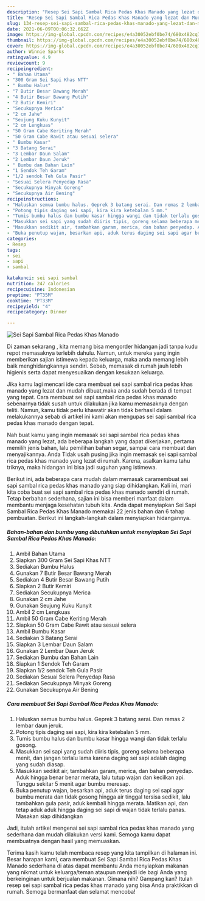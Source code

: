 ```yaml
---
description: "Resep Sei Sapi Sambal Rica Pedas Khas Manado yang lezat dan Mudah Dibuat"
title: "Resep Sei Sapi Sambal Rica Pedas Khas Manado yang lezat dan Mudah Dibuat"
slug: 134-resep-sei-sapi-sambal-rica-pedas-khas-manado-yang-lezat-dan-mudah-dibuat
date: 2021-06-09T00:06:32.662Z
image: https://img-global.cpcdn.com/recipes/e4a30052ebf0be74/680x482cq70/sei-sapi-sambal-rica-pedas-khas-manado-foto-resep-utama.jpg
thumbnail: https://img-global.cpcdn.com/recipes/e4a30052ebf0be74/680x482cq70/sei-sapi-sambal-rica-pedas-khas-manado-foto-resep-utama.jpg
cover: https://img-global.cpcdn.com/recipes/e4a30052ebf0be74/680x482cq70/sei-sapi-sambal-rica-pedas-khas-manado-foto-resep-utama.jpg
author: Winnie Sparks
ratingvalue: 4.9
reviewcount: 9
recipeingredient:
- " Bahan Utama"
- "300 Gram Sei Sapi Khas NTT"
- " Bumbu Halus"
- "7 Butir Besar Bawang Merah"
- "4 Butir Besar Bawang Putih"
- "2 Butir Kemiri"
- "Secukupnya Merica"
- "2 cm Jahe"
- "Seujung Kuku Kunyit"
- "2 cm Lengkuas"
- "50 Gram Cabe Keriting Merah"
- "50 Gram Cabe Rawit atau sesuai selera"
- " Bumbu Kasar"
- "3 Batang Serai"
- "3 Lembar Daun Salam"
- "2 Lembar Daun Jeruk"
- " Bumbu dan Bahan Lain"
- "1 Sendok Teh Garam"
- "1/2 sendok Teh Gula Pasir"
- "Sesuai Selera Penyedap Rasa"
- "Secukupnya Minyak Goreng"
- "Secukupnya Air Bening"
recipeinstructions:
- "Haluskan semua bumbu halus. Geprek 3 batang serai. Dan remas 2 lembar daun jeruk."
- "Potong tipis daging sei sapi, kira kira ketebalan 5 mm."
- "Tumis bumbu halus dan bumbu kasar hingga wangi dan tidak terlalu gosong."
- "Masukkan sei sapi yang sudah diiris tipis, goreng selama beberapa menit, dan jangan terlalu lama karena daging sei sapi adalah daging yang sudah diasap."
- "Masukkan sedikit air, tambahkan garam, merica, dan bahan penyedap. Aduk hingga benar benar merata, lalu tutup wajan dan kecilkan api. Tunggu sekitar 5 menit agar bumbu meresap."
- "Buka penutup wajan, besarkan api, aduk terus daging sei sapi agar bumbu merata dan tidak gosong hingga air tinggal tersisa sedikit, lalu tambahkan gula pasir, aduk kembali hingga merata. Matikan api, dan tetap aduk aduk hingga daging sei sapi di wajan tidak terlalu panas. Masakan siap dihidangkan"
categories:
- Resep
tags:
- sei
- sapi
- sambal

katakunci: sei sapi sambal 
nutrition: 247 calories
recipecuisine: Indonesian
preptime: "PT35M"
cooktime: "PT33M"
recipeyield: "4"
recipecategory: Dinner

---
```



![Sei Sapi Sambal Rica Pedas Khas Manado](https://img-global.cpcdn.com/recipes/e4a30052ebf0be74/680x482cq70/sei-sapi-sambal-rica-pedas-khas-manado-foto-resep-utama.jpg)

Di zaman  sekarang , kita memang bisa mengorder hidangan jadi tanpa kudu repot memasaknya terlebih dahulu. Namun, untuk mereka yang ingin memberikan sajian istimewa kepada keluarga, maka anda memang lebih baik menghidangkannya sendiri. Sebab, memasak di rumah jauh lebih higienis serta dapat menyesuaikan dengan kesukaan keluarga.

Jika kamu lagi mencari ide cara membuat sei sapi sambal rica pedas khas manado yang lezat dan mudah dibuat,maka anda sudah berada di tempat yang tepat. Cara membuat sei sapi sambal rica pedas khas manado  sebenarnya tidak susah untuk dilakukan jika kamu memasaknya dengan teliti. Namun, kamu tidak perlu khawatir akan tidak berhasil dalam melakukannya 
sebab di artikel ini kami akan mengupas sei sapi sambal rica pedas khas manado dengan tepat.  



Nah buat kamu yang ingin memasak sei sapi sambal rica pedas khas manado yang lezat, ada beberapa langkah yang dapat dikerjakan, pertama memilih jenis bahan, lalu pemilihan bahan segar, sampai cara membuat dan menyajikannya. Anda Tidak usah pusing jika ingin memasak sei sapi sambal rica pedas khas manado yang lezat di rumah. Karena, asalkan kamu  tahu triknya, maka hidangan ini bisa jadi suguhan yang istimewa.

Berikut ini, ada beberapa cara mudah dalam memasak caramembuat sei sapi sambal rica pedas khas manado yang siap dihidangkan. Kali ini, mari kita coba buat sei sapi sambal rica pedas khas manado sendiri di rumah. Tetap berbahan sederhana, sajian ini bisa memberi manfaat dalam membantu menjaga kesehatan tubuh kita. Anda dapat menyiapkan Sei Sapi Sambal Rica Pedas Khas Manado memakai 22 jenis bahan dan 6 tahap pembuatan. Berikut ini langkah-langkah dalam menyiapkan hidangannya.

<!--inarticleads1-->

##### Bahan-bahan dan bumbu yang dibutuhkan untuk menyiapkan Sei Sapi Sambal Rica Pedas Khas Manado:

1. Ambil  Bahan Utama
1. Siapkan 300 Gram Sei Sapi Khas NTT
1. Sediakan  Bumbu Halus
1. Gunakan 7 Butir Besar Bawang Merah
1. Sediakan 4 Butir Besar Bawang Putih
1. Siapkan 2 Butir Kemiri
1. Sediakan Secukupnya Merica
1. Gunakan 2 cm Jahe
1. Gunakan Seujung Kuku Kunyit
1. Ambil 2 cm Lengkuas
1. Ambil 50 Gram Cabe Keriting Merah
1. Siapkan 50 Gram Cabe Rawit atau sesuai selera
1. Ambil  Bumbu Kasar
1. Sediakan 3 Batang Serai
1. Siapkan 3 Lembar Daun Salam
1. Gunakan 2 Lembar Daun Jeruk
1. Sediakan  Bumbu dan Bahan Lain
1. Siapkan 1 Sendok Teh Garam
1. Siapkan 1/2 sendok Teh Gula Pasir
1. Sediakan Sesuai Selera Penyedap Rasa
1. Sediakan Secukupnya Minyak Goreng
1. Gunakan Secukupnya Air Bening




<!--inarticleads2-->

##### Cara membuat Sei Sapi Sambal Rica Pedas Khas Manado:

1. Haluskan semua bumbu halus. Geprek 3 batang serai. Dan remas 2 lembar daun jeruk.
1. Potong tipis daging sei sapi, kira kira ketebalan 5 mm.
1. Tumis bumbu halus dan bumbu kasar hingga wangi dan tidak terlalu gosong.
1. Masukkan sei sapi yang sudah diiris tipis, goreng selama beberapa menit, dan jangan terlalu lama karena daging sei sapi adalah daging yang sudah diasap.
1. Masukkan sedikit air, tambahkan garam, merica, dan bahan penyedap. Aduk hingga benar benar merata, lalu tutup wajan dan kecilkan api. Tunggu sekitar 5 menit agar bumbu meresap.
1. Buka penutup wajan, besarkan api, aduk terus daging sei sapi agar bumbu merata dan tidak gosong hingga air tinggal tersisa sedikit, lalu tambahkan gula pasir, aduk kembali hingga merata. Matikan api, dan tetap aduk aduk hingga daging sei sapi di wajan tidak terlalu panas. Masakan siap dihidangkan




Jadi, itulah artikel mengenai  sei sapi sambal rica pedas khas manado  yang sederhana dan mudah dilakukan versi kami. Semoga kamu dapat membuatnya dengan hasil yang memuaskan. 

Terima kasih kamu telah membaca resep yang kita tampilkan di halaman ini. Besar harapan kami, cara membuat  Sei Sapi Sambal Rica Pedas Khas Manado sederhana di atas dapat membantu Anda menyiapkan makanan yang nikmat untuk keluarga/teman ataupun menjadi ide bagi Anda yang berkeinginan untuk berjualan makanan. Gimana nih? Gampang kan? Itulah resep sei sapi sambal rica pedas khas manado yang bisa Anda praktikkan di rumah. Semoga bermanfaat dan selamat mencoba!

